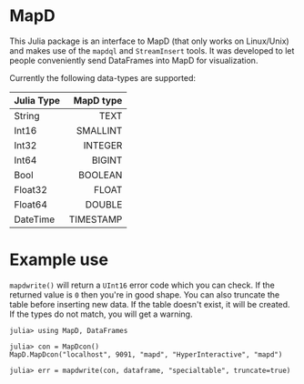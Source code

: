 # MapD
This Julia package is an interface to MapD (that only works on Linux/Unix) and makes use of the `mapdql` and `StreamInsert` tools. It was developed to let people conveniently send DataFrames into MapD for visualization.

Currently the following data-types are supported:

|Julia Type|MapD type|
| :--- | ---: |
|String | TEXT|
|Int16 | SMALLINT |
|Int32 | INTEGER|
|Int64 | BIGINT|
|Bool | BOOLEAN|
|Float32 | FLOAT|
|Float64 | DOUBLE|
|DateTime | TIMESTAMP|

# Example use

`mapdwrite()` will return a `UInt16` error code which you can check. 
If the returned value is `0` then you're in good shape.
You can also truncate the table before inserting new data.
If the table doesn't exist, it will be created.
If the types do not match, you will get a warning.
```
julia> using MapD, DataFrames

julia> con = MapDcon()
MapD.MapDcon("localhost", 9091, "mapd", "HyperInteractive", "mapd")

julia> err = mapdwrite(con, dataframe, "specialtable", truncate=true)
```
